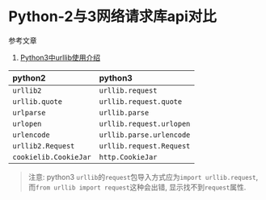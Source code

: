# Python-2与3网络请求库api对比

参考文章

1. [Python3中urllib使用介绍](https://blog.csdn.net/duxu24/article/details/77414298)

| python2               | python3                  |
| :-------------------- | :----------------------- |
| `urllib2`             | `urllib.request`         |
| `urllib.quote`        | `urllib.request.quote`   |
| `urlparse`            | `urllib.parse`           |
| `urlopen`             | `urllib.request.urlopen` |
| `urlencode`           | `urllib.parse.urlencode` |
| `urllib2.Request`     | `urllib.request.Request` |
| `cookielib.CookieJar` | `http.CookieJar`         |

> 注意: python3 `urllib`的`request`包导入方式应为`import urllib.request`, 而`from urllib import request`这种会出错, 显示找不到`request`属性.
